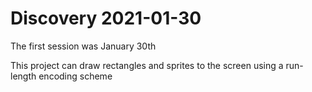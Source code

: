 # Discovery 2021-01-30

The first session was January 30th

This project can draw rectangles and sprites to the screen using a run-length encoding scheme
